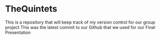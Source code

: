 # TheQuintets
This is a repository that will keep track of my version control for our group project
This was the latest commit to our Github that we used for our Final Presentation
